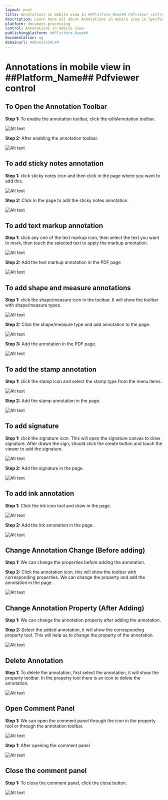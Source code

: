 ```yaml
---
layout: post
title: Annotations in mobile view in ##Platform_Name## Pdfviewer control | Syncfusion
description: Learn here all about Annotations in mobile view in Syncfusion ##Platform_Name## Pdfviewer control of Syncfusion Essential JS 2 and more.
platform: document-processing
control: Annotations in mobile view
publishingplatform: ##Platform_Name##
documentation: ug
domainurl: ##DomainURL##
---
```

# Annotations in mobile view in ##Platform_Name## Pdfviewer control

## To Open the Annotation Toolbar

**Step 1:** To enable the annotation toolbar, click the editAnnotation toolbar.

![Alt text](../../images/edit-annotation.png)

**Step 2:** After enabling the annotation toolbar.

![Alt text](../../images/after-enabling-annotation-toolbar.png)

## To add sticky notes annotation

**Step 1:** click sticky notes icon and then click in the page where you want to add this.

![Alt text](../../images/add-sticky-notes.png)

**Step 2:** Click in the page to add the sticky notes annotation.

![Alt text](../../images/sticky-notes-in-page.png)

## To add text markup annotation

**Step 1:** click any one of the text markup icon, then select the text you want to mark, then touch the selected text to apply the markup annotation.

![Alt text](../../images/select-text.png)

**Step 2:** Add the text markup annotation in the PDF page

![Alt text](../../images/add-text-markup.png)

## To add shape and measure annotations

**Step 1:** click the shape/measure icon in the toolbar. It will show the toolbar with shape/measure types.

![Alt text](../../images/add-shapes.png)

**Step 2:** Click the shape/measure type and add annotation to the page.

![Alt text](../../images/open-radius.png)

**Step 3:** Add the annotation in the PDF page.

![Alt text](../../images/radius-annotation.png)

## To add the stamp annotation

**Step 1:** click the stamp icon and select the stamp type from the menu items.

![Alt text](../../images/open-stamp.png)

**Step 2:** Add the stamp annotation in the page.

![Alt text](../../images/add-revised.png)

## To add signature

**Step 1:** click the signature icon. This will open the signature canvas to draw signature. After drawn the sign, should click the create button and touch the viewer to add the signature.

![Alt text](../../images/add-signature.png)

**Step 2:** Add the signature in the page.

![Alt text](../../images/adding-signature.png)

## To add ink annotation

**Step 1:** Click the ink icon tool and draw in the page.

![Alt text](../../images/open-ink.png)

**Step 2:** Add the ink annotation in the page.

![Alt text](../.././pdfviewer/how-to/images/ink-annotation.png)

## Change Annotation Change (Before adding)

**Step 1:** We can change the properties before adding the annotation.

**Step 2:** Click the annotation icon, this will show the toolbar with corresponding properties. We can change the property and add the annotation in the page.

![Alt text](../../images/open-fillcolor.png)

## Change Annotation Property (After Adding)

**Step 1:** We can change the annotation property after adding the annotation.

**Step 2:** Select the added annotation, it will show the corresponding property tool. This will help us to change the property of the annotation.

![Alt text](../../images/change-property.png)

## Delete Annotation

**Step 1:** To delete the annotation, first select the annotation, it will show the property toolbar. In the property tool there is an icon to delete the annotation.

![Alt text](../../images/delete-icon.png)

## Open Comment Panel

**Step 1:** We can open the comment panel through the icon in the property tool or through the annotation toolbar.

![Alt text](../../images/open-comment.png)

**Step 1:** After opening the comment panel

![Alt text](../../images/comment-panel.png)

## Close the comment panel

**Step 1:** To close the comment panel, click the close button.

![Alt text](../../images/close-comment-panel.png)